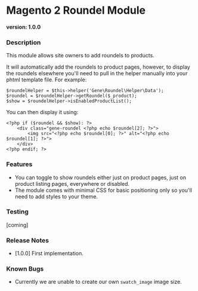 # Magento 2 Roundel Module #
**version: 1.0.0**

### Description

This module allows site owners to add roundels to products.

It will automatically add the roundels to product pages, however, to display the roundels elsewhere you'll need to pull in the helper manually into your phtml template file. For example:

```
$roundelHelper = $this->helper('Gene\Roundel\Helper\Data');
$roundel = $roundelHelper->getRoundel($_product);
$show = $roundelHelper->isEnabledProductList();
```
You can then display it using:
```
<?php if ($roundel && $show): ?>
    <div class="gene-roundel <?php echo $roundel[2]; ?>">
        <img src="<?php echo $roundel[0]; ?>" alt="<?php echo $roundel[1]; ?>">
    </div>
<?php endif; ?>
```

### Features

- You can toggle to show roundels either just on product pages, just on product listing pages, everywhere or disabled.
- The module comes with minimal CSS for basic positioning only so you'll need to add styles to your theme.

### Testing

[coming]
 
### Release Notes

- [1.0.0] First implementation.

### Known Bugs

- Currently we are unable to create our own `swatch_image` image size.
